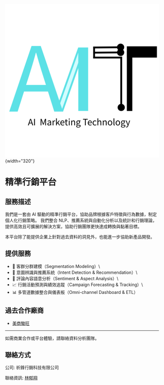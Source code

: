 ![](images/icon.png){width="320"}

# 精準行銷平台

## 服務描述

我們是一套由 AI 驅動的精準行銷平台，協助品牌根據客戶特徵與行為數據，制定個人化行銷策略。 我們整合 NLP、推薦系統與自動化分析以及統計和行銷理論，提供高效且可擴展的解決方案，協助行銷團隊更快達成轉換與黏著目標。

本平台除了能提供企業上針對過去資料的洞見外，也能進一步協助新產品開發。

## 提供服務

-   🎯 客群分群建模（Segmentation Modeling）\
-   🧠 意圖辨識與推薦系統（Intent Detection & Recommendation）\
-   💬 評論內容語意分析（Sentiment & Aspect Analysis）\
-   📈 行銷活動預測與績效追蹤（Campaign Forecasting & Tracking）\
-   📊 多管道數據整合與儀表板（Omni-channel Dashboard & ETL）

## 過去合作廠商

-   [美商駿旺](https://shopkitchenmama.com/)

------------------------------------------------------------------------

如需商業合作或平台體驗，請聯絡資料分析團隊。

## 聯絡方式

公司: 祈鋒行銷科技有限公司

聯絡資訊: [林郁翔](yuhsiang@utaipei.edu.tw)
